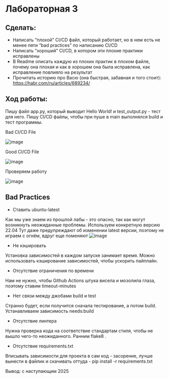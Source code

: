 # Лабораторная 3 
## Сделать:
* Написать “плохой” CI/CD файл, который работает, но в нем есть не менее пяти “bad practices” по написанию CI/CD
* Написать “хороший” CI/CD, в котором эти плохие практики исправлены
* В Readme описать каждую из плохих практик в плохом файле, почему она плохая и как в хорошем она была исправлена, как исправление повлияло на результат
* Прочитать историю про Васю (она быстрая, забавная и того стоит): https://habr.com/ru/articles/689234/

## Ход работы:

Пишу файл app.py, который выводит Hello World! и test_output.py - тест для него. Пишу CI/CD файлы, чтобы при пуше в main выполнялся build и тест программы.

Bad CI/CD File

![image](https://github.com/user-attachments/assets/1467816e-f7e0-4fac-89a3-43eb6314e57a)

Good CI/CD File

![image](https://github.com/user-attachments/assets/46499199-280c-41cc-810c-61fe3c75f91a)

Проверяем работу

![image](https://github.com/user-attachments/assets/ee73f7f4-ce55-4529-8b10-15abe78d8dac)

## Bad Practices
* Ставить ubuntu-latest

Как мы уже знаем из прошлой лабы - это опасно, так как могут возникнуть неожиданные проблемы. Используем конкретную версию 22.04
Тут даже предупреждают об изменении latest версии, поэтому не играем с огнём, вдруг еще поменяют
![image](https://github.com/user-attachments/assets/4b5b40b1-d94c-4145-9d7f-b10f66e4a7f0)
* Не кэшировать

Установка зависимостей в каждом запуске занимает время. Можно использовать кэширование зависимостей, чтобы ускорить пайплайн.

* Отсутствие ограничения по времени

Нам не нужно, чтобы Github Actions штука висела и мозолила глаза, поэтому ставим timeout-minutes

* Нет связи между джобами build и test


Странно будет, если получится сначала тестирование, а потом build. Устанавливаем зависимость needs:build
* Отсутствие линтера

Нужна проверка кода на соответствие стандартам стиля, чтобы не вышло чего-то неожиданного. Ранним flake8 .
* Отсутствие requirements.txt

Вписывать зависимости для проекта в сам код - засорение, лучше вынести в файлик и скачивать оттуда - pip install -r requirements.txt

Вывод: с наступающим 2025
